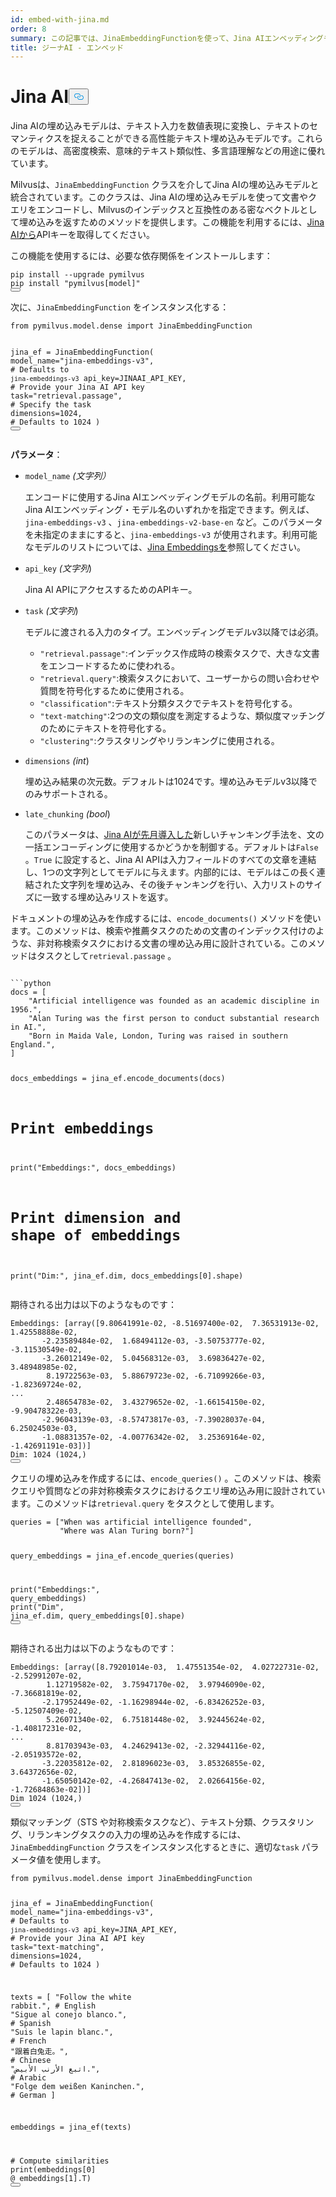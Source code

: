 ```yaml
---
id: embed-with-jina.md
order: 8
summary: この記事では、JinaEmbeddingFunctionを使って、Jina AIエンベッディングモデルを使って文書やクエリをエンコードする方法を説明します。
title: ジーナAI - エンベッド
---
```

<h1 id="Jina-AI" class="common-anchor-header">Jina AI<button data-href="#Jina-AI" class="anchor-icon" translate="no">
      <svg translate="no"
        aria-hidden="true"
        focusable="false"
        height="20"
        version="1.1"
        viewBox="0 0 16 16"
        width="16"
      >
        <path
          fill="#0092E4"
          fill-rule="evenodd"
          d="M4 9h1v1H4c-1.5 0-3-1.69-3-3.5S2.55 3 4 3h4c1.45 0 3 1.69 3 3.5 0 1.41-.91 2.72-2 3.25V8.59c.58-.45 1-1.27 1-2.09C10 5.22 8.98 4 8 4H4c-.98 0-2 1.22-2 2.5S3 9 4 9zm9-3h-1v1h1c1 0 2 1.22 2 2.5S13.98 12 13 12H9c-.98 0-2-1.22-2-2.5 0-.83.42-1.64 1-2.09V6.25c-1.09.53-2 1.84-2 3.25C6 11.31 7.55 13 9 13h4c1.45 0 3-1.69 3-3.5S14.5 6 13 6z"
        ></path>
      </svg>
    </button></h1><p>Jina AIの埋め込みモデルは、テキスト入力を数値表現に変換し、テキストのセマンティクスを捉えることができる高性能テキスト埋め込みモデルです。これらのモデルは、高密度検索、意味的テキスト類似性、多言語理解などの用途に優れています。</p>
<p>Milvusは、<code translate="no">JinaEmbeddingFunction</code> クラスを介してJina AIの埋め込みモデルと統合されています。このクラスは、Jina AIの埋め込みモデルを使って文書やクエリをエンコードし、Milvusのインデックスと互換性のある密なベクトルとして埋め込みを返すためのメソッドを提供します。この機能を利用するには、<a href="https://jina.ai/embeddings/">Jina AIから</a>APIキーを取得してください。</p>
<p>この機能を使用するには、必要な依存関係をインストールします：</p>
<pre><code translate="no" class="language-bash">pip install --upgrade pymilvus
pip install <span class="hljs-string">&quot;pymilvus[model]&quot;</span>
<button class="copy-code-btn"></button></code></pre>
<p>次に、<code translate="no">JinaEmbeddingFunction</code> をインスタンス化する：</p>
<pre><code translate="no" class="language-python"><span class="hljs-keyword">from</span> pymilvus.model.dense <span class="hljs-keyword">import</span> JinaEmbeddingFunction

jina_ef = JinaEmbeddingFunction(
    model_name=<span class="hljs-string">&quot;jina-embeddings-v3&quot;</span>, <span class="hljs-comment"># Defaults to `jina-embeddings-v3`</span>
    api_key=JINAAI_API_KEY, <span class="hljs-comment"># Provide your Jina AI API key</span>
    task=<span class="hljs-string">&quot;retrieval.passage&quot;</span>, <span class="hljs-comment"># Specify the task</span>
    dimensions=<span class="hljs-number">1024</span>, <span class="hljs-comment"># Defaults to 1024</span>
)
<button class="copy-code-btn"></button></code></pre>
<p><strong>パラメータ</strong>：</p>
<ul>
<li><p><code translate="no">model_name</code> <em>(文字列）</em></p>
<p>エンコードに使用するJina AIエンベッディングモデルの名前。利用可能なJina AIエンベッディング・モデル名のいずれかを指定できます。例えば、<code translate="no">jina-embeddings-v3</code> 、<code translate="no">jina-embeddings-v2-base-en</code> など。このパラメータを未指定のままにすると、<code translate="no">jina-embeddings-v3</code> が使用されます。利用可能なモデルのリストについては、<a href="https://jina.ai/embeddings">Jina Embeddingsを</a>参照してください。</p></li>
<li><p><code translate="no">api_key</code> <em>(文字列</em>)</p>
<p>Jina AI APIにアクセスするためのAPIキー。</p></li>
<li><p><code translate="no">task</code> <em>(文字列</em>)</p>
<p>モデルに渡される入力のタイプ。エンベッディングモデルv3以降では必須。</p>
<ul>
<li><code translate="no">&quot;retrieval.passage&quot;</code>:インデックス作成時の検索タスクで、大きな文書をエンコードするために使われる。</li>
<li><code translate="no">&quot;retrieval.query&quot;</code>:検索タスクにおいて、ユーザーからの問い合わせや質問を符号化するために使用される。</li>
<li><code translate="no">&quot;classification&quot;</code>:テキスト分類タスクでテキストを符号化する。</li>
<li><code translate="no">&quot;text-matching&quot;</code>:2つの文の類似度を測定するような、類似度マッチングのためにテキストを符号化する。</li>
<li><code translate="no">&quot;clustering&quot;</code>:クラスタリングやリランキングに使用される。</li>
</ul></li>
<li><p><code translate="no">dimensions</code> <em>(int</em>)</p>
<p>埋め込み結果の次元数。デフォルトは1024です。埋め込みモデルv3以降でのみサポートされる。</p></li>
<li><p><code translate="no">late_chunking</code> <em>(bool</em>)</p>
<p>このパラメータは、<a href="https://arxiv.org/abs/2409.04701">Jina AIが先月導入した</a>新しいチャンキング手法を、文の一括エンコーディングに使用するかどうかを制御する。デフォルトは<code translate="no">False</code> 。<code translate="no">True</code> に設定すると、Jina AI APIは入力フィールドのすべての文章を連結し、1つの文字列としてモデルに与えます。内部的には、モデルはこの長く連結された文字列を埋め込み、その後チャンキングを行い、入力リストのサイズに一致する埋め込みリストを返す。</p></li>
</ul>
<p>ドキュメントの埋め込みを作成するには、<code translate="no">encode_documents()</code> メソッドを使います。このメソッドは、検索や推薦タスクのための文書のインデックス付けのような、非対称検索タスクにおける文書の埋め込み用に設計されている。このメソッドはタスクとして<code translate="no">retrieval.passage</code> 。</p>
<pre><code translate="no" class="language-python:">
```python
docs = [
    &quot;Artificial intelligence was founded as an academic discipline in 1956.&quot;,
    &quot;Alan Turing was the first person to conduct substantial research in AI.&quot;,
    &quot;Born in Maida Vale, London, Turing was raised in southern England.&quot;,
]

docs_embeddings = jina_ef.encode_documents(docs)

# Print embeddings
print(&quot;Embeddings:&quot;, docs_embeddings)
# Print dimension and shape of embeddings
print(&quot;Dim:&quot;, jina_ef.dim, docs_embeddings[0].shape)
</code></pre>
<p>期待される出力は以下のようなものです：</p>
<pre><code translate="no" class="language-python">Embeddings: [array([<span class="hljs-number">9.80641991e-02</span>, -<span class="hljs-number">8.51697400e-02</span>,  <span class="hljs-number">7.36531913e-02</span>,  <span class="hljs-number">1.42558888e-02</span>,
       -<span class="hljs-number">2.23589484e-02</span>,  <span class="hljs-number">1.68494112e-03</span>, -<span class="hljs-number">3.50753777e-02</span>, -<span class="hljs-number">3.11530549e-02</span>,
       -<span class="hljs-number">3.26012149e-02</span>,  <span class="hljs-number">5.04568312e-03</span>,  <span class="hljs-number">3.69836427e-02</span>,  <span class="hljs-number">3.48948985e-02</span>,
        <span class="hljs-number">8.19722563e-03</span>,  <span class="hljs-number">5.88679723e-02</span>, -<span class="hljs-number">6.71099266e-03</span>, -<span class="hljs-number">1.82369724e-02</span>,
...
        <span class="hljs-number">2.48654783e-02</span>,  <span class="hljs-number">3.43279652e-02</span>, -<span class="hljs-number">1.66154150e-02</span>, -<span class="hljs-number">9.90478322e-03</span>,
       -<span class="hljs-number">2.96043139e-03</span>, -<span class="hljs-number">8.57473817e-03</span>, -<span class="hljs-number">7.39028037e-04</span>,  <span class="hljs-number">6.25024503e-03</span>,
       -<span class="hljs-number">1.08831357e-02</span>, -<span class="hljs-number">4.00776342e-02</span>,  <span class="hljs-number">3.25369164e-02</span>, -<span class="hljs-number">1.42691191e-03</span>])]
Dim: <span class="hljs-number">1024</span> (<span class="hljs-number">1024</span>,)
<button class="copy-code-btn"></button></code></pre>
<p>クエリの埋め込みを作成するには、<code translate="no">encode_queries()</code> 。このメソッドは、検索クエリや質問などの非対称検索タスクにおけるクエリ埋め込み用に設計されています。このメソッドは<code translate="no">retrieval.query</code> をタスクとして使用します。</p>
<pre><code translate="no" class="language-python">queries = [<span class="hljs-string">&quot;When was artificial intelligence founded&quot;</span>, 
           <span class="hljs-string">&quot;Where was Alan Turing born?&quot;</span>]

query_embeddings = jina_ef.encode_queries(queries)

<span class="hljs-built_in">print</span>(<span class="hljs-string">&quot;Embeddings:&quot;</span>, query_embeddings)
<span class="hljs-built_in">print</span>(<span class="hljs-string">&quot;Dim&quot;</span>, jina_ef.dim, query_embeddings[<span class="hljs-number">0</span>].shape)
<button class="copy-code-btn"></button></code></pre>
<p>期待される出力は以下のようなものです：</p>
<pre><code translate="no" class="language-python">Embeddings: [array([<span class="hljs-number">8.79201014e-03</span>,  <span class="hljs-number">1.47551354e-02</span>,  <span class="hljs-number">4.02722731e-02</span>, -<span class="hljs-number">2.52991207e-02</span>,
        <span class="hljs-number">1.12719582e-02</span>,  <span class="hljs-number">3.75947170e-02</span>,  <span class="hljs-number">3.97946090e-02</span>, -<span class="hljs-number">7.36681819e-02</span>,
       -<span class="hljs-number">2.17952449e-02</span>, -<span class="hljs-number">1.16298944e-02</span>, -<span class="hljs-number">6.83426252e-03</span>, -<span class="hljs-number">5.12507409e-02</span>,
        <span class="hljs-number">5.26071340e-02</span>,  <span class="hljs-number">6.75181448e-02</span>,  <span class="hljs-number">3.92445624e-02</span>, -<span class="hljs-number">1.40817231e-02</span>,
...
        <span class="hljs-number">8.81703943e-03</span>,  <span class="hljs-number">4.24629413e-02</span>, -<span class="hljs-number">2.32944116e-02</span>, -<span class="hljs-number">2.05193572e-02</span>,
       -<span class="hljs-number">3.22035812e-02</span>,  <span class="hljs-number">2.81896023e-03</span>,  <span class="hljs-number">3.85326855e-02</span>,  <span class="hljs-number">3.64372656e-02</span>,
       -<span class="hljs-number">1.65050142e-02</span>, -<span class="hljs-number">4.26847413e-02</span>,  <span class="hljs-number">2.02664156e-02</span>, -<span class="hljs-number">1.72684863e-02</span>])]
Dim <span class="hljs-number">1024</span> (<span class="hljs-number">1024</span>,)
<button class="copy-code-btn"></button></code></pre>
<p>類似マッチング（STS や対称検索タスクなど）、テキスト分類、クラスタリング、リランキングタスクの入力の埋め込みを作成するには、<code translate="no">JinaEmbeddingFunction</code> クラスをインスタンス化するときに、適切な<code translate="no">task</code> パラメータ値を使用します。</p>
<pre><code translate="no" class="language-python"><span class="hljs-keyword">from</span> pymilvus.model.dense <span class="hljs-keyword">import</span> JinaEmbeddingFunction

jina_ef = JinaEmbeddingFunction(
    model_name=<span class="hljs-string">&quot;jina-embeddings-v3&quot;</span>, <span class="hljs-comment"># Defaults to `jina-embeddings-v3`</span>
    api_key=JINA_API_KEY, <span class="hljs-comment"># Provide your Jina AI API key</span>
    task=<span class="hljs-string">&quot;text-matching&quot;</span>,
    dimensions=<span class="hljs-number">1024</span>, <span class="hljs-comment"># Defaults to 1024</span>
)

texts = [
    <span class="hljs-string">&quot;Follow the white rabbit.&quot;</span>,  <span class="hljs-comment"># English</span>
    <span class="hljs-string">&quot;Sigue al conejo blanco.&quot;</span>,  <span class="hljs-comment"># Spanish</span>
    <span class="hljs-string">&quot;Suis le lapin blanc.&quot;</span>,  <span class="hljs-comment"># French</span>
    <span class="hljs-string">&quot;跟着白兔走。&quot;</span>,  <span class="hljs-comment"># Chinese</span>
    <span class="hljs-string">&quot;اتبع الأرنب الأبيض.&quot;</span>,  <span class="hljs-comment"># Arabic</span>
    <span class="hljs-string">&quot;Folge dem weißen Kaninchen.&quot;</span>,  <span class="hljs-comment"># German</span>
]

embeddings = jina_ef(texts)

<span class="hljs-comment"># Compute similarities</span>
<span class="hljs-built_in">print</span>(embeddings[<span class="hljs-number">0</span>] @ embeddings[<span class="hljs-number">1</span>].T)
<button class="copy-code-btn"></button></code></pre>
